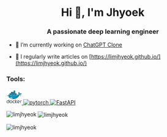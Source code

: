 <h1 align="center">Hi 👋, I'm Jhyoek</h1>
<h3 align="center">A passionate deep learning engineer </h3>

- 🔭 I’m currently working on [ChatGPT Clone](https://github.com/limJhyeok/ChatGPT-Clone)

- 📝 I regularly write articles on [https://limjhyeok.github.io/](https://limjhyeok.github.io/)


<h3 align="left">Tools:</h3>
<p align="left"> 
  <a href="https://www.docker.com/" target="_blank" rel="noreferrer"> 
    <img src="https://raw.githubusercontent.com/devicons/devicon/master/icons/docker/docker-original-wordmark.svg" alt="docker" width="40" height="40"/> 
  </a> 
  <a href="https://pytorch.org/" target="_blank" rel="noreferrer">
    <img src="https://www.vectorlogo.zone/logos/pytorch/pytorch-icon.svg" alt="pytorch" width="40" height="40"/> 
  </a> 
  <a href="https://fastapi.tiangolo.com">
    <img src="https://fastapi.tiangolo.com/img/logo-margin/logo-teal.png" alt="FastAPI" width = "40" height="40"/>
  </a>
</p>

<p><img align="left" src="https://github-readme-stats.vercel.app/api/top-langs?username=limjhyeok&show_icons=true&locale=en&layout=compact" alt="limjhyeok" /></p>

<p>&nbsp;<img align="center" src="https://github-readme-stats.vercel.app/api?username=limjhyeok&show_icons=true&locale=en" alt="limjhyeok" /></p>

<p><img align="center" src="https://github-readme-streak-stats.herokuapp.com/?user=limjhyeok&" alt="limjhyeok" /></p>

